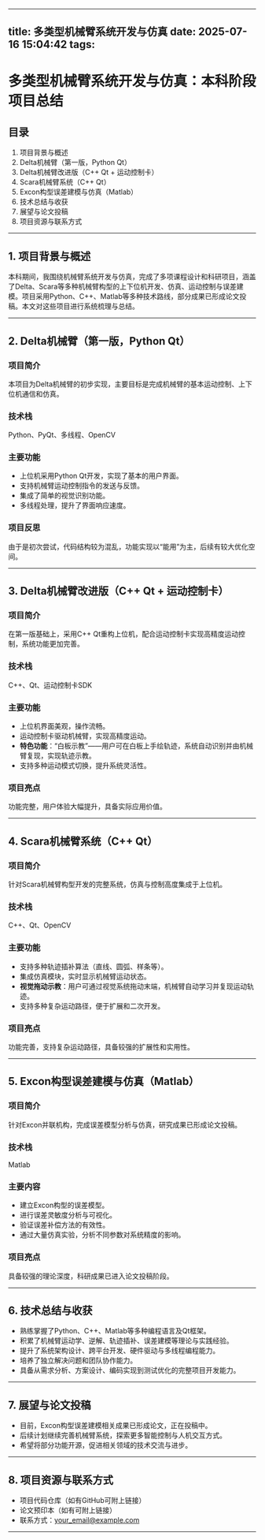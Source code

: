 
---
title: 多类型机械臂系统开发与仿真
date: 2025-07-16 15:04:42
tags:
---
# 多类型机械臂系统开发与仿真：本科阶段项目总结

## 目录

1. 项目背景与概述
2. Delta机械臂（第一版，Python Qt）
3. Delta机械臂改进版（C++ Qt + 运动控制卡）
4. Scara机械臂系统（C++ Qt）
5. Excon构型误差建模与仿真（Matlab）
6. 技术总结与收获
7. 展望与论文投稿
8. 项目资源与联系方式

---

## 1. 项目背景与概述

本科期间，我围绕机械臂系统开发与仿真，完成了多项课程设计和科研项目，涵盖了Delta、Scara等多种机械臂构型的上下位机开发、仿真、运动控制与误差建模。项目采用Python、C++、Matlab等多种技术路线，部分成果已形成论文投稿。本文对这些项目进行系统梳理与总结。

---

## 2. Delta机械臂（第一版，Python Qt）

### 项目简介

本项目为Delta机械臂的初步实现，主要目标是完成机械臂的基本运动控制、上下位机通信和仿真。

### 技术栈

Python、PyQt、多线程、OpenCV

### 主要功能

- 上位机采用Python Qt开发，实现了基本的用户界面。
- 支持机械臂运动控制指令的发送与反馈。
- 集成了简单的视觉识别功能。
- 多线程处理，提升了界面响应速度。

### 项目反思

由于是初次尝试，代码结构较为混乱，功能实现以“能用”为主，后续有较大优化空间。

---

## 3. Delta机械臂改进版（C++ Qt + 运动控制卡）

### 项目简介

在第一版基础上，采用C++ Qt重构上位机，配合运动控制卡实现高精度运动控制，系统功能更加完善。

### 技术栈

C++、Qt、运动控制卡SDK

### 主要功能

- 上位机界面美观，操作流畅。
- 运动控制卡驱动机械臂，实现高精度运动。
- **特色功能**：“白板示教”——用户可在白板上手绘轨迹，系统自动识别并由机械臂复现，实现轨迹示教。
- 支持多种运动模式切换，提升系统灵活性。

### 项目亮点

功能完整，用户体验大幅提升，具备实际应用价值。

---

## 4. Scara机械臂系统（C++ Qt）

### 项目简介

针对Scara机械臂构型开发的完整系统，仿真与控制高度集成于上位机。

### 技术栈

C++、Qt、OpenCV

### 主要功能

- 支持多种轨迹插补算法（直线、圆弧、样条等）。
- 集成仿真模块，实时显示机械臂运动状态。
- **视觉拖动示教**：用户可通过视觉系统拖动末端，机械臂自动学习并复现运动轨迹。
- 支持多种复杂运动路径，便于扩展和二次开发。

### 项目亮点

功能完善，支持复杂运动路径，具备较强的扩展性和实用性。

---

## 5. Excon构型误差建模与仿真（Matlab）

### 项目简介

针对Excon并联机构，完成误差模型分析与仿真，研究成果已形成论文投稿。

### 技术栈

Matlab

### 主要内容

- 建立Excon构型的误差模型。
- 进行误差灵敏度分析与可视化。
- 验证误差补偿方法的有效性。
- 通过大量仿真实验，分析不同参数对系统精度的影响。

### 项目亮点

具备较强的理论深度，科研成果已进入论文投稿阶段。

---

## 6. 技术总结与收获

- 熟练掌握了Python、C++、Matlab等多种编程语言及Qt框架。
- 积累了机械臂运动学、逆解、轨迹插补、误差建模等理论与实践经验。
- 提升了系统架构设计、跨平台开发、硬件驱动与多线程编程能力。
- 培养了独立解决问题和团队协作能力。
- 具备从需求分析、方案设计、编码实现到测试优化的完整项目开发能力。

---

## 7. 展望与论文投稿

- 目前，Excon构型误差建模相关成果已形成论文，正在投稿中。
- 后续计划继续完善机械臂系统，探索更多智能控制与人机交互方式。
- 希望将部分功能开源，促进相关领域的技术交流与进步。

---

## 8. 项目资源与联系方式

- 项目代码仓库（如有GitHub可附上链接）
- 论文预印本（如有可附上链接）
- 联系方式：your_email@example.com

---
